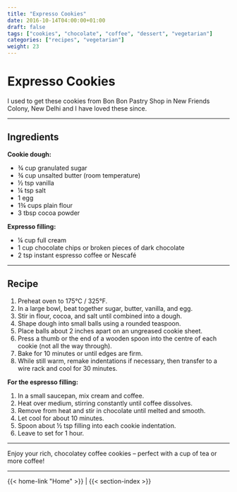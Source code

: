 ```yaml
---
title: "Expresso Cookies"
date: 2016-10-14T04:00:00+01:00
draft: false
tags: ["cookies", "chocolate", "coffee", "dessert", "vegetarian"]
categories: ["recipes", "vegetarian"]
weight: 23
---
```


# Expresso Cookies

I used to get these cookies from Bon Bon Pastry Shop in New Friends Colony, New Delhi and I have loved these since.

---

## Ingredients

**Cookie dough:**

- ¾ cup granulated sugar  
- ¾ cup unsalted butter (room temperature)  
- ½ tsp vanilla  
- ¼ tsp salt  
- 1 egg  
- 1¾ cups plain flour  
- 3 tbsp cocoa powder  

**Expresso filling:**

- ¼ cup full cream  
- 1 cup chocolate chips or broken pieces of dark chocolate  
- 2 tsp instant espresso coffee or Nescafé  

---

## Recipe

1. Preheat oven to 175°C / 325°F.  
2. In a large bowl, beat together sugar, butter, vanilla, and egg.  
3. Stir in flour, cocoa, and salt until combined into a dough.  
4. Shape dough into small balls using a rounded teaspoon.  
5. Place balls about 2 inches apart on an ungreased cookie sheet.  
6. Press a thumb or the end of a wooden spoon into the centre of each cookie (not all the way through).  
7. Bake for 10 minutes or until edges are firm.  
8. While still warm, remake indentations if necessary, then transfer to a wire rack and cool for 30 minutes.  

**For the espresso filling:**

1. In a small saucepan, mix cream and coffee.  
2. Heat over medium, stirring constantly until coffee dissolves.  
3. Remove from heat and stir in chocolate until melted and smooth.  
4. Let cool for about 10 minutes.  
5. Spoon about ½ tsp filling into each cookie indentation.  
6. Leave to set for 1 hour.  

---

Enjoy your rich, chocolatey coffee cookies – perfect with a cup of tea or more coffee!

---
{{< home-link "Home" >}} | {{< section-index >}}